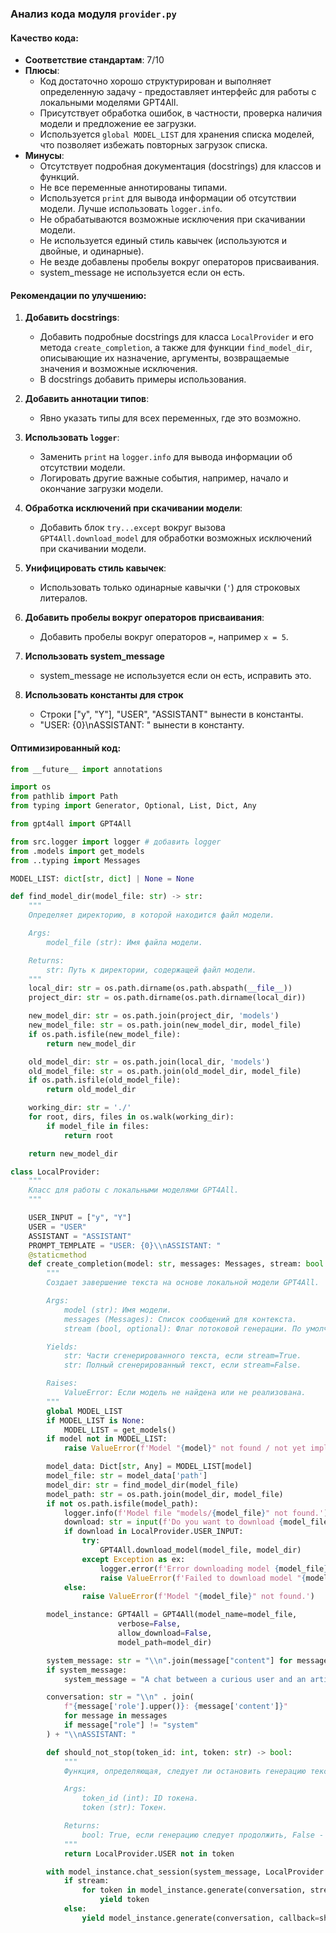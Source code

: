 ### **Анализ кода модуля `provider.py`**

#### **Качество кода:**

- **Соответствие стандартам**: 7/10
- **Плюсы**:
    - Код достаточно хорошо структурирован и выполняет определенную задачу - предоставляет интерфейс для работы с локальными моделями GPT4All.
    - Присутствует обработка ошибок, в частности, проверка наличия модели и предложение ее загрузки.
    - Используется `global MODEL_LIST` для хранения списка моделей, что позволяет избежать повторных загрузок списка.
- **Минусы**:
    - Отсутствует подробная документация (docstrings) для классов и функций.
    - Не все переменные аннотированы типами.
    - Используется `print` для вывода информации об отсутствии модели. Лучше использовать `logger.info`.
    - Не обрабатываются возможные исключения при скачивании модели.
    - Не используется единый стиль кавычек (используются и двойные, и одинарные).
    - Не везде добавлены пробелы вокруг операторов присваивания.
    - system_message не используется если он есть.

#### **Рекомендации по улучшению:**

1.  **Добавить docstrings**:
    - Добавить подробные docstrings для класса `LocalProvider` и его метода `create_completion`, а также для функции `find_model_dir`, описывающие их назначение, аргументы, возвращаемые значения и возможные исключения.
    - В docstrings добавить примеры использования.

2.  **Добавить аннотации типов**:
    - Явно указать типы для всех переменных, где это возможно.

3.  **Использовать `logger`**:
    - Заменить `print` на `logger.info` для вывода информации об отсутствии модели.
    - Логировать другие важные события, например, начало и окончание загрузки модели.

4.  **Обработка исключений при скачивании модели**:
    - Добавить блок `try...except` вокруг вызова `GPT4All.download_model` для обработки возможных исключений при скачивании модели.

5.  **Унифицировать стиль кавычек**:
    - Использовать только одинарные кавычки (`'`) для строковых литералов.

6.  **Добавить пробелы вокруг операторов присваивания**:
    - Добавить пробелы вокруг операторов `=`, например `x = 5`.

7. **Использовать system_message**
    - system_message не используется если он есть, исправить это.

8. **Использовать константы для строк**
   - Строки ["y", "Y"], "USER", "ASSISTANT" вынести в константы.
   - "USER: {0}\\nASSISTANT: " вынести в константу.

#### **Оптимизированный код:**

```python
from __future__ import annotations

import os
from pathlib import Path
from typing import Generator, Optional, List, Dict, Any

from gpt4all import GPT4All

from src.logger import logger # добавить logger
from .models import get_models
from ..typing import Messages

MODEL_LIST: dict[str, dict] | None = None

def find_model_dir(model_file: str) -> str:
    """
    Определяет директорию, в которой находится файл модели.

    Args:
        model_file (str): Имя файла модели.

    Returns:
        str: Путь к директории, содержащей файл модели.
    """
    local_dir: str = os.path.dirname(os.path.abspath(__file__))
    project_dir: str = os.path.dirname(os.path.dirname(local_dir))

    new_model_dir: str = os.path.join(project_dir, 'models')
    new_model_file: str = os.path.join(new_model_dir, model_file)
    if os.path.isfile(new_model_file):
        return new_model_dir

    old_model_dir: str = os.path.join(local_dir, 'models')
    old_model_file: str = os.path.join(old_model_dir, model_file)
    if os.path.isfile(old_model_file):
        return old_model_dir

    working_dir: str = './'
    for root, dirs, files in os.walk(working_dir):
        if model_file in files:
            return root

    return new_model_dir

class LocalProvider:
    """
    Класс для работы с локальными моделями GPT4All.
    """

    USER_INPUT = ["y", "Y"]
    USER = "USER"
    ASSISTANT = "ASSISTANT"
    PROMPT_TEMPLATE = "USER: {0}\\nASSISTANT: "
    @staticmethod
    def create_completion(model: str, messages: Messages, stream: bool = False, **kwargs) -> Generator[str, None, None] | None:
        """
        Создает завершение текста на основе локальной модели GPT4All.

        Args:
            model (str): Имя модели.
            messages (Messages): Список сообщений для контекста.
            stream (bool, optional): Флаг потоковой генерации. По умолчанию False.

        Yields:
            str: Части сгенерированного текста, если stream=True.
            str: Полный сгенерированный текст, если stream=False.

        Raises:
            ValueError: Если модель не найдена или не реализована.
        """
        global MODEL_LIST
        if MODEL_LIST is None:
            MODEL_LIST = get_models()
        if model not in MODEL_LIST:
            raise ValueError(f'Model "{model}" not found / not yet implemented')

        model_data: Dict[str, Any] = MODEL_LIST[model]
        model_file: str = model_data['path']
        model_dir: str = find_model_dir(model_file)
        model_path: str = os.path.join(model_dir, model_file)
        if not os.path.isfile(model_path):
            logger.info(f'Model file "models/{model_file}" not found.') # Замена print на logger.info
            download: str = input(f'Do you want to download {model_file}? [y/n]: ')
            if download in LocalProvider.USER_INPUT:
                try:
                    GPT4All.download_model(model_file, model_dir)
                except Exception as ex:
                    logger.error(f'Error downloading model {model_file}', ex, exc_info=True)
                    raise ValueError(f'Failed to download model "{model_file}".') from ex
            else:
                raise ValueError(f'Model "{model_file}" not found.')

        model_instance: GPT4All = GPT4All(model_name=model_file,
                        verbose=False,
                        allow_download=False,
                        model_path=model_dir)

        system_message: str = "\\n".join(message["content"] for message in messages if message["role"] == "system")
        if system_message:
            system_message = "A chat between a curious user and an artificial intelligence assistant."

        conversation: str = "\\n" . join(
            f"{message['role'].upper()}: {message['content']}"
            for message in messages
            if message["role"] != "system"
        ) + "\\nASSISTANT: "

        def should_not_stop(token_id: int, token: str) -> bool:
            """
            Функция, определяющая, следует ли остановить генерацию текста.

            Args:
                token_id (int): ID токена.
                token (str): Токен.

            Returns:
                bool: True, если генерацию следует продолжить, False - если остановить.
            """
            return LocalProvider.USER not in token

        with model_instance.chat_session(system_message, LocalProvider.PROMPT_TEMPLATE):
            if stream:
                for token in model_instance.generate(conversation, streaming=True, callback=should_not_stop):
                    yield token
            else:
                yield model_instance.generate(conversation, callback=should_not_stop)